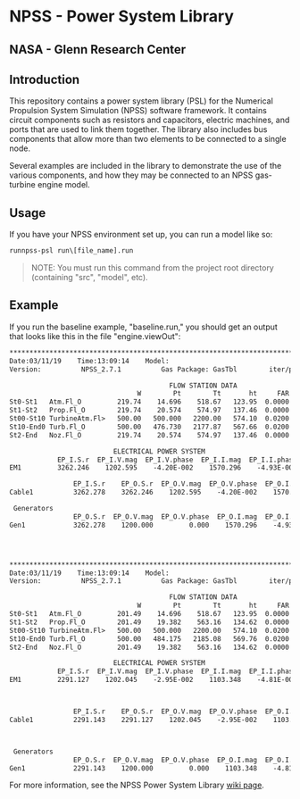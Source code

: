 # NPSS - Power System Library

## NASA - Glenn Research Center

## Introduction

This repository contains a power system library (PSL) for the Numerical
Propulsion System Simulation (NPSS) software framework.
It contains circuit components such as resistors and capacitors, electric
machines, and ports that are used to link them together.
The library also includes bus components that allow more than two elements to be
connected to a single node.

Several examples are included in the library to demonstrate the use of the
various components, and how they may be connected to an NPSS gas-turbine engine
model.

## Usage

If you have your NPSS environment set up, you can run a model like so:

```bat
runnpss-psl run\[file_name].run
```

> NOTE: You must run this command from the project root
directory (containing "src", "model", etc).

## Example

If you run the baseline example, "baseline.run," you should get an output that
looks like this in the file "engine.viewOut":

```txt
************************************************************************************************************************************
Date:03/11/19    Time:13:09:14    Model:                                                                    converge = 1   CASE:   0
Version:          NPSS_2.7.1          Gas Package: GasTbl        iter/pass/Jacb/Broy= 33/ 39/ 2/30        Run by:             jcsank

                                        FLOW STATION DATA
                                W        Pt        Tt       ht     FAR       Wc        Ps        Ts      rhos     Aphy      MN      gamt
St0-St1   Atm.Fl_O         219.74    14.696    518.67   123.95  0.0000   219.74     0.000      0.00  0.000000      0.0  0.0000   1.40052
St1-St2   Prop.Fl_O        219.74    20.574    574.97   137.46  0.0000   165.25     0.000      0.00  0.000000      0.0  0.0000   1.39944
St00-St10 TurbineAtm.Fl>   500.00   500.000   2200.00   574.10  0.0200    30.27     0.000      0.00  0.000000      0.0  0.0000   1.30774
St10-End0 Turb.Fl_O        500.00   476.730   2177.87   567.66  0.0200    31.58     0.000      0.00  0.000000      0.0  0.0000   1.30837
St2-End   Noz.Fl_O         219.74    20.574    574.97   137.46  0.0000   165.25    14.000    515.05  0.073366    508.3  0.7625   1.39944

                          ELECTRICAL POWER SYSTEM
            EP_I.S.r  EP_I.V.mag  EP_I.V.phase  EP_I.I.mag  EP_I.I.phase        Mass      Loss_r      Loss_j
EM1         3262.246    1202.595    -4.20E-002    1570.296    -4.93E-001     240.904     135.927    1579.978

                EP_I.S.r    EP_O.S.r  EP_O.V.mag  EP_O.V.phase  EP_O.I.mag  EP_O.I.phase        Mass      Loss_r      Loss_j
Cable1          3262.278    3262.246    1202.595    -4.20E-002    1570.296    -4.93E-001     785.510       0.000       0.000

 Generators
                EP_O.S.r  EP_O.V.mag  EP_O.V.phase  EP_O.I.mag  EP_O.I.phase        Mass      Loss_r      Loss_j
Gen1            3262.278    1200.000         0.000    1570.296    -4.93E-001     250.944     135.928       0.000




************************************************************************************************************************************
Date:03/11/19    Time:13:09:14    Model:                                                                    converge = 1   CASE:   0
Version:          NPSS_2.7.1          Gas Package: GasTbl        iter/pass/Jacb/Broy= 18/ 36/ 3/14        Run by:             jcsank

                                        FLOW STATION DATA
                                W        Pt        Tt       ht     FAR       Wc        Ps        Ts      rhos     Aphy      MN      gamt
St0-St1   Atm.Fl_O         201.49    14.696    518.67   123.95  0.0000   201.48     0.000      0.00  0.000000      0.0  0.0000   1.40052
St1-St2   Prop.Fl_O        201.49    19.382    563.16   134.62  0.0000   159.19     0.000      0.00  0.000000      0.0  0.0000   1.39966
St00-St10 TurbineAtm.Fl>   500.00   500.000   2200.00   574.10  0.0200    30.27     0.000      0.00  0.000000      0.0  0.0000   1.30774
St10-End0 Turb.Fl_O        500.00   484.175   2185.08   569.76  0.0200    31.15     0.000      0.00  0.000000      0.0  0.0000   1.30816
St2-End   Noz.Fl_O         201.49    19.382    563.16   134.62  0.0000   159.19    14.000    513.14  0.073639    508.3  0.6978   1.39966

                          ELECTRICAL POWER SYSTEM
            EP_I.S.r  EP_I.V.mag  EP_I.V.phase  EP_I.I.mag  EP_I.I.phase        Mass      Loss_r      Loss_j
EM1         2291.127    1202.045    -2.95E-002    1103.348    -4.81E-001     240.904      67.107    1109.643



                EP_I.S.r    EP_O.S.r  EP_O.V.mag  EP_O.V.phase  EP_O.I.mag  EP_O.I.phase        Mass      Loss_r      Loss_j
Cable1          2291.143    2291.127    1202.045    -2.95E-002    1103.348    -4.81E-001     785.510       0.000       0.000



 Generators
                EP_O.S.r  EP_O.V.mag  EP_O.V.phase  EP_O.I.mag  EP_O.I.phase        Mass      Loss_r      Loss_j
Gen1            2291.143    1200.000         0.000    1103.348    -4.81E-001     250.944       0.000       0.000
```
For more information, see the NPSS Power System Library [wiki page](../../wiki/Home/).
